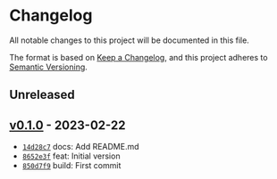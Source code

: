 # Changelog

All notable changes to this project will be documented in this file.

The format is based on [Keep a Changelog](https://keepachangelog.com/en/1.0.0/), and this project adheres to [Semantic Versioning](https://semver.org/spec/v2.0.0.html).

## Unreleased

## [v0.1.0](https://github.com/Hoseus/lib-error/releases/tag/v0.1.0) - 2023-02-22

- [`14d28c7`](https://github.com/Hoseus/lib-error/commit/14d28c73eae1f0d36d5815723fc01147589ee893) docs: Add README.md
- [`8652e3f`](https://github.com/Hoseus/lib-error/commit/8652e3f907caeb72c3bf65896777bca45d5a1e5c) feat: Initial version
- [`850d7f9`](https://github.com/Hoseus/lib-error/commit/850d7f945d1a21036822cbefebaedbfa14184289) build: First commit
